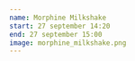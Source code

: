 ```yaml
---
name: Morphine Milkshake
start: 27 september 14:20
end: 27 september 15:00
image: morphine_milkshake.png
---
```


